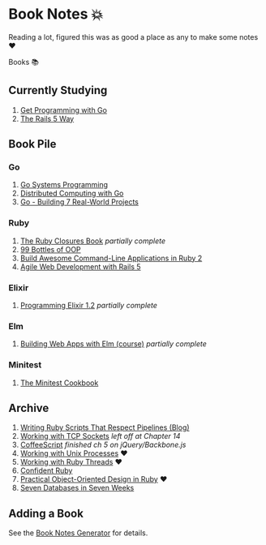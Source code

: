 # Book Notes 💥

Reading a lot, figured this was as good a place as any to make some notes ❤️

Books 📚

## Currently Studying

1. [Get Programming with Go](get-programming-with-go/README.md)
1. [The Rails 5 Way](the-rails-5-way/README.md)

## Book Pile

### Go

1. [Go Systems Programming](go-systems-programming/README.md)
1. [Distributed Computing with Go](distributed-computing-with-go/README.md)
1. [Go - Building 7 Real-World Projects](go-building-7-real-world-projects/README.md)

### Ruby

1. [The Ruby Closures Book](the-ruby-closures-book/README.md) _partially complete_
1. [99 Bottles of OOP](99-bottles-of-oop/README.md)
1. [Build Awesome Command-Line Applications in Ruby 2](build-awesome-command-line-applications-in-ruby-2/README.md)
1. [Agile Web Development with Rails 5](agile-web-development-with-rails-5/README.md) 

### Elixir

1. [Programming Elixir 1.2](programming-elixir-1.2/README.md) _partially complete_

### Elm

1. [Building Web Apps with Elm (course)](building-web-apps-with-elm-course/README.md) _partially complete_

### Minitest

1. [The Minitest Cookbook](the-minitest-cookbook/README.md)

## Archive

1. [Writing Ruby Scripts That Respect Pipelines (Blog)](writing-ruby-scripts-that-respect-pipelines-blog/README.md)
1. [Working with TCP Sockets](working-with-tcp-sockets/README.md) _left off at Chapter 14_
1. [CoffeeScript](coffeescript/README.md) _finished ch 5 on jQuery/Backbone.js_
1. [Working with Unix Processes](working-with-unix-processes/README.md) ❤️
1. [Working with Ruby Threads](working-with-ruby-threads/README.md) ❤️
1. [Confident Ruby](confident-ruby/README.md)
1. [Practical Object-Oriented Design in Ruby](practical-object-oriented-design-in-ruby/README.md) ❤️
1. [Seven Databases in Seven Weeks](seven-db-in-seven-weeks/README.md)

## Adding a Book

See the [Book Notes Generator](https://github.com/trueheart78/book-notes-generator) for details.
